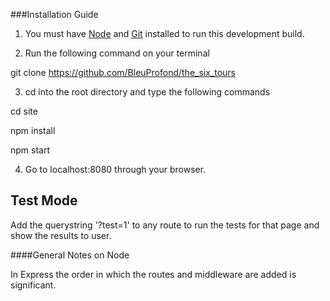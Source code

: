 ###Installation Guide

1. You must have [Node](https://nodejs.org/en/) and [Git](https://git-scm.com/book/en/v2/Getting-Started-Installing-Git) installed to run this development build.

2. Run the following command on your terminal
>
git clone https://github.com/BleuProfond/the_six_tours

3. cd into the root directory and type the following commands
>
cd site
>
npm install
>
npm start

4. Go to localhost:8080 through your browser.

## Test Mode

Add the querystring '?test=1' to any route to run the tests for that page and show the results to user.

####General Notes on Node

In Express the order in which the routes and middleware are added is significant. 